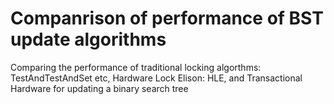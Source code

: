 # Companrison of performance of BST update algorithms
Comparing the performance of traditional locking algorthms: TestAndTestAndSet etc, Hardware Lock Elison: HLE, and Transactional Hardware for updating a binary search tree
